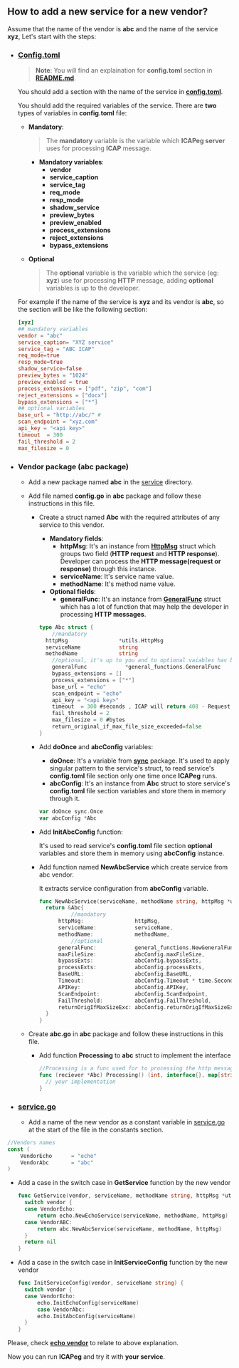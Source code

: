 ## **How to add a new service for a new vendor?**

Assume that the name of the vendor is **abc** and the name of the service **xyz**, Let's start with the steps: 

- ### [**Config.toml**](config.toml)

  > **Note**: You will find an explaination for **config.toml** section in [**README.md**](README.md).

  You should add a section with the name of the service in [**config.toml**](./config.toml).

  You should add the required variables of the service. There are **two** types of variables in **config.toml** file:

  - **Mandatory**:

    > The **mandatory** variable is the variable which **ICAPeg server** uses for processing **ICAP** message.

    - **Mandatory variables**:
      - **vendor**
      - **service_caption**
      - **service_tag**
      - **req_mode**
      - **resp_mode**
      - **shadow_service**
      - **preview_bytes**
      - **preview_enabled**
      - **process_extensions**
      - **reject_extensions**
      - **bypass_extensions**

  - **Optional**

    > The **optional** variable is the variable which the service (eg: **xyz**) use for processing **HTTP** message, adding **optional** variables is up to the developer.

  For example if the name of the service is **xyz** and its vendor is **abc**, so the section will be like the following section:

  ```toml
  [xyz]
  ## mandatory variables
  vendor = "abc"
  service_caption= "XYZ service"   
  service_tag = "ABC ICAP"  
  req_mode=true 
  resp_mode=true 
  shadow_service=false
  preview_bytes = "1024" 
  preview_enabled = true
  process_extensions = ["pdf", "zip", "com"] 
  reject_extensions = ["docx"]
  bypass_extensions = ["*"]
  ## optional variables
  base_url = "http://abc/" #
  scan_endpoint = "xyz.com"
  api_key = "<api key>"
  timeout  = 300 
  fail_threshold = 2
  max_filesize = 0 
  ```

- ### **Vendor package** (abc package)

  - Add a new package named **abc** in the [service](./service) directory.

  - Add file named **config.go** in **abc** package and follow these instructions in this file.

    - Create a struct named **Abc** with the required attributes of any service to this vendor.

      - **Mandatory fields**:
        - **httpMsg**: It's an instance from [**HttpMsg**](utils/httpMessage.go) struct which groups two field (**HTTP request** and **HTTP response**). Developer can process the **HTTP message(request or response)** through this instance.
        - **serviceName**: It's service name value.
        - **methodName**: It's method name value.
      - **Optional fields**:
        - **generalFunc**: It's an instance from [**GeneralFunc**](service/services-utilities/general-functions/general-functions.go) struct which has a lot of function that may help the developer in processing **HTTP messages**.

      ```go
      type Abc struct {
          //mandatory
      	httpMsg                *utils.HttpMsg
      	serviceName            string
      	methodName             string
          //optional, it's up to you and to optional vaiables hav been added in service's section in config.toml file (you should map them with these struct fields)
          generalFunc            *general_functions.GeneralFunc     //optional helper field
          bypass_extensions = []
          process_extensions = ["*"] 
          base_url = "echo" 
          scan_endpoint = "echo"
          api_key = "<api key>"
          timeout  = 300 #seconds , ICAP will return 408 - Request timeout
          fail_threshold = 2
          max_filesize = 0 #bytes
          return_original_if_max_file_size_exceeded=false
      }
      ```

    - Add **doOnce** and  **abcConfig** variables:

      - **doOnce**: It's a variable from [**sync**](https://pkg.go.dev/sync) package. It's used to apply singular pattern to the service's struct, to read service's **config.toml** file section only one time once **ICAPeg** runs.
      - **abcConfig**: It's an instance from **Abc** struct to store service's **config.toml** file section variables and store them in memory through it.

      ```go
      var doOnce sync.Once
      var abcConfig *Abc
      ```

    - Add **InitAbcConfig** function:

      It's used to read service's **config.toml** file section **optional** variables  and store them in memory using **abcConfig** instance. 

    - Add function named **NewAbcService** which create service from abc vendor.

      It extracts service configuration from **abcConfig** variable.

      ```go
      func NewAbcService(serviceName, methodName string, httpMsg *utils.HttpMsg) *abc {
      	return &Abc{
              	//mandatory
      		httpMsg:                httpMsg,
      		serviceName:            serviceName,
      		methodName:             methodName,
              	//optional
      		generalFunc:            general_functions.NewGeneralFunc(httpMsg),  //optional helper 
      		maxFileSize:            abcConfig.maxFileSize,
      		bypassExts:             abcConfig.bypassExts,
      		processExts:            abcConfig.processExts,
      		BaseURL:                abcConfig.BaseURL,
      		Timeout:                abcConfig.Timeout * time.Second,
      		APIKey:                 abcConfig.APIKey,
      		ScanEndpoint:           abcConfig.ScanEndpoint,
      		FailThreshold:          abcConfig.FailThreshold,
      		returnOrigIfMaxSizeExc: abcConfig.returnOrigIfMaxSizeExc,
      	}
      }
      ```

  - Create **abc.go** in **abc** package and follow these instructions in this file.

    - Add function **Processing** to **abc** struct to implement the interface

      ```go
      //Processing is a func used for to processing the http message
      func (reciever *Abc) Processing() (int, interface{}, map[string]string) {
      	// your implementation
      }
      ```

- ### [**service.go**](service/service.go)

  - Add a name of the new vendor as a constant variable in [service.go](service/servoce.go) at the start of the file in the constants section.

```go
//Vendors names
const (
	VendorEcho      = "echo"
	VendorAbc   	= "abc"
)
```

- Add a case in the switch case in **GetService** function by the new vendor

  ```go
  func GetService(vendor, serviceName, methodName string, httpMsg *utils.HttpMsg) Service {
  	switch vendor {
  	case VendorEcho:
  		return echo.NewEchoService(serviceName, methodName, httpMsg)
  	case VendorABC:
  		return abc.NewAbcService(serviceName, methodName, httpMsg)
  	}
  	return nil
  }
  ```

- Add a case in the switch case in **InitServiceConfig** function by the new vendor

  ```go
  func InitServiceConfig(vendor, serviceName string) {
  	switch vendor {
  	case VendorEcho:
  		echo.InitEchoConfig(serviceName)
     	case VendorAbc:
  		echo.InitAbcConfig(serviceName)
  	}
  }
  ```

Please, check [**echo vendor**](service/services/echo/) to relate to above explanation.

Now you can run **ICAPeg** and try it with **your service**.
